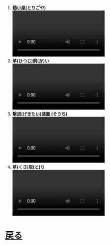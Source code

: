 1. **鶏小屋(とりごや)**
	<br>
	<video controls>
	  <source src="01_ニワトリ.mp4" type="video/mp4" />
	</video>
1. **羊(ひつじ)飼(か)い**
	<br>
	<video controls>
	  <source src="02_ヒツジ.mp4" type="video/mp4" />
	</video>
1. **撃退(げきたい)装置 (そうち)**
	<br>
	<video controls>
	  <source src="03_ワイヤー.mp4" type="video/mp4" />
	</video>
1. **草(くさ)取(と)り**
	<br>
	<video controls>
	  <source src="04_草刈り.mp4" type="video/mp4" />
	</video>

# [戻る](../video01)